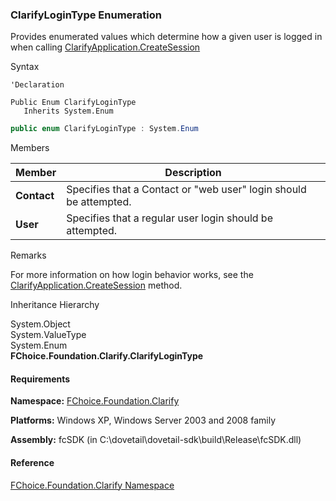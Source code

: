 ﻿### ClarifyLoginType Enumeration

Provides enumerated values which determine how a given user is logged in when calling [ClarifyApplication.CreateSession](fcSDK~FChoice.Foundation.Clarify.ClarifyApplication~CreateSession.md)

Syntax

```vbnet
'Declaration

Public Enum ClarifyLoginType 
   Inherits System.Enum
```

```csharp
public enum ClarifyLoginType : System.Enum 
```

Members

| Member | Description |
| --- | --- |
| **Contact** | Specifies that a Contact or "web user" login should be attempted. |
| **User** | Specifies that a regular user login should be attempted. |

Remarks

For more information on how login behavior works, see the [ClarifyApplication.CreateSession](fcSDK~FChoice.Foundation.Clarify.ClarifyApplication~CreateSession.md) method.

Inheritance Hierarchy

System.Object  
System.ValueType  
System.Enum  
**FChoice.Foundation.Clarify.ClarifyLoginType**  

#### Requirements

**Namespace:** [FChoice.Foundation.Clarify](fcSDK~FChoice.Foundation.Clarify_namespace.md)

**Platforms:** Windows XP, Windows Server 2003 and 2008 family

**Assembly:** fcSDK (in C:\\dovetail\\dovetail-sdk\\build\\Release\\fcSDK.dll)

#### Reference

[FChoice.Foundation.Clarify Namespace](fcSDK~FChoice.Foundation.Clarify_namespace.md)